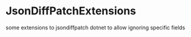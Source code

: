 # JsonDiffPatchExtensions
some extensions to jsondiffpatch dotnet to allow ignoring specific fields
